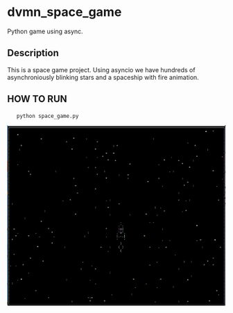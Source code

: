 # dvmn_space_game
Python game using async.

## Description

This is a space game project. Using asyncio we have hundreds of asynchroniously blinking stars and a spaceship with fire animation.

## HOW TO RUN

```python3
   python space_game.py
```

![Image of game](img/space_game.png)
